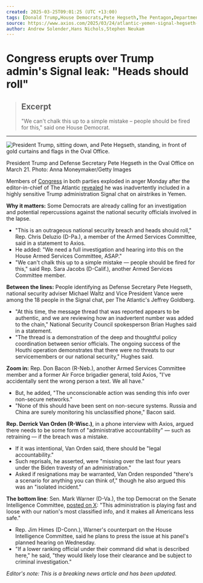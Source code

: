 ```yaml
---
created: 2025-03-25T09:01:25 (UTC +13:00)
tags: [Donald Trump,House Democrats,Pete Hegseth,The Pentagon,Department of Defense (DOD),House Republicans,Senate Democrats,Yemen,Leaks]
source: https://www.axios.com/2025/03/24/atlantic-yemen-signal-hegseth-jeffrey-goldberg
author: Andrew Solender,Hans Nichols,Stephen Neukam
---
```


# Congress erupts over Trump admin's Signal leak: "Heads should roll"

> ## Excerpt
> "We can't chalk this up to a simple mistake – people should be fired for this," said one House Democrat.

---
![President Trump, sitting down, and Pete Hegseth, standing, in front of gold curtains and flags in the Oval Office.](https://images.axios.com/F05mjBkAnNKFt8_CJ5zYjzXcFcc=/0x215:5746x3447/1920x1080/2025/03/24/1742839207098.jpg?w=3840)

President Trump and Defense Secretary Pete Hegseth in the Oval Office on March 21. Photo: Anna Moneymaker/Getty Images

Members of [Congress](https://www.axios.com/2025/03/21/democrats-house-senate-tea-party-trump) in both parties exploded in anger Monday after the editor-in-chief of The Atlantic [revealed](https://www.theatlantic.com/politics/archive/2025/03/trump-administration-accidentally-texted-me-its-war-plans/682151/) he was inadvertently included in a highly sensitive Trump administration Signal chat on airstrikes in Yemen.

**Why it matters:** Some Democrats are already calling for an investigation and potential repercussions against the national security officials involved in the lapse.

-   "This is an outrageous national security breach and heads should roll," Rep. Chris Deluzio (D-Pa.), a member of the Armed Services Committee, said in a statement to Axios.
-   He added: "We need a full investigation and hearing into this on the House Armed Services Committee, ASAP."
-   "We can't chalk this up to a simple mistake — people should be fired for this," said Rep. Sara Jacobs (D-Calif.), another Armed Services Committee member.

**Between the lines:** People identifying as Defense Secretary Pete Hegseth, national security adviser Michael Waltz and Vice President Vance were among the 18 people in the Signal chat, per The Atlantic's Jeffrey Goldberg.

-   "At this time, the message thread that was reported appears to be authentic, and we are reviewing how an inadvertent number was added to the chain," National Security Council spokesperson Brian Hughes said in a statement.
-   "The thread is a demonstration of the deep and thoughtful policy coordination between senior officials. The ongoing success of the Houthi operation demonstrates that there were no threats to our servicemembers or our national security," Hughes said.

**Zoom in:** Rep. Don Bacon (R-Neb.), another Armed Services Committee member and a former Air Force brigadier general, told Axios, "I've accidentally sent the wrong person a text. We all have."

-   But, he added, "The unconscionable action was sending this info over non-secure networks."
-   "None of this should have been sent on non-secure systems. Russia and China are surely monitoring his unclassified phone," Bacon said.

**Rep. Derrick Van Orden (R-Wisc.)**, in a phone interview with Axios, argued there needs to be some form of "administrative accountability" — such as retraining — if the breach was a mistake.

-   If it was intentional, Van Orden said, there should be "legal accountability."
-   Such reprisals, he asserted, were "missing over the last four years under the Biden travesty of an administration."
-   Asked if resignations may be warranted, Van Orden responded "there's a scenario for anything you can think of," though he also argued this was an "isolated incident."

**The bottom line**: Sen. Mark Warner (D-Va.), the top Democrat on the Senate Intelligence Committee, [posted on X](https://x.com/MarkWarner/status/1904218570403315900): "This administration is playing fast and loose with our nation's most classified info, and it makes all Americans less safe."

-   Rep. Jim Himes (D-Conn.), Warner's counterpart on the House Intelligence Committee, said he plans to press the issue at his panel's planned hearing on Wednesday.
-   "If a lower ranking official under their command did what is described here," he said, "they would likely lose their clearance and be subject to criminal investigation."

_Editor's note: This is a breaking news article and has been updated._
